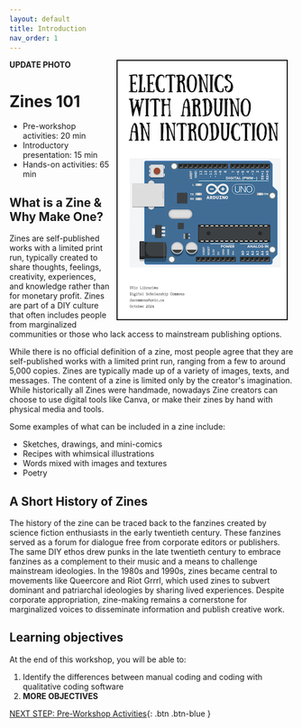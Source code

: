 ```yaml
---
layout: default
title: Introduction 
nav_order: 1
---
```

**UPDATE PHOTO**
<img src="images/zine-example.png" style="float:right;width:300px;border:2px solid;" hspace="10" alt="Example Zine cover">

# Zines 101

- Pre-workshop activities: 20 min 
- Introductory presentation: 15 min
- Hands-on activities: 65 min

## What is a Zine & Why Make One? 

Zines are self-published works with a limited print run, typically created to share thoughts, feelings, creativity, experiences, and knowledge rather than for monetary profit. Zines are part of a DIY culture that often includes people from marginalized communities or those who lack access to mainstream publishing options.

While there is no official definition of a zine, most people agree that they are self-published works with a limited print run, ranging from a few to around 5,000 copies. Zines are typically made up of a variety of images, texts, and messages. The content of a zine is limited only by the creator's imagination. While historically all Zines were handmade, nowadays Zine creators can choose to use digital tools like Canva, or make their zines by hand with physical media and tools.

Some examples of what can be included in a zine include:
- Sketches, drawings, and mini-comics
- Recipes with whimsical illustrations
- Words mixed with images and textures
- Poetry

## A Short History of Zines

The history of the zine can be traced back to the fanzines created by science fiction enthusiasts in the early twentieth century. These fanzines served as a forum for dialogue free from corporate editors or publishers. The same DIY ethos drew punks in the late twentieth century to embrace fanzines as a complement to their music and a means to challenge mainstream ideologies. In the 1980s and 1990s, zines became central to movements like Queercore and Riot Grrrl, which used zines to subvert dominant and patriarchal ideologies by sharing lived experiences. Despite corporate appropriation, zine-making remains a cornerstone for marginalized voices to disseminate information and publish creative work.

## Learning objectives

At the end of this workshop, you will be able to:

1. Identify the differences between manual coding and coding with qualitative coding software
2. **MORE OBJECTIVES**
 
[NEXT STEP: Pre-Workshop Activities](pre-workshop.html){: .btn .btn-blue }
